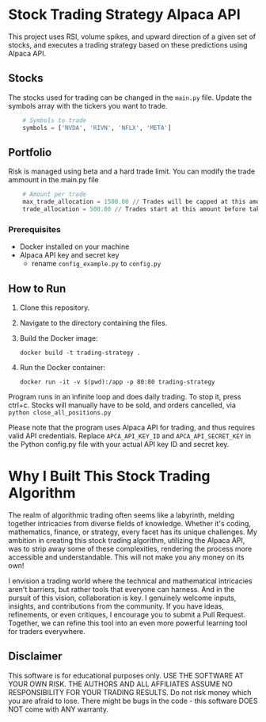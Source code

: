 # Stock Trading Strategy Alpaca API

This project uses RSI, volume spikes, and upward direction of a given set of stocks, and executes a trading strategy based on these predictions using Alpaca API.

## Stocks 

The stocks used for trading can be changed in the `main.py` file. Update the symbols array with the tickers you want to trade.
```python
    # Symbols to trade
    symbols = ['NVDA', 'RIVN', 'NFLX', 'META']
```

## Portfolio

Risk is managed using beta and a hard trade limit. You can modify the trade ammount in the main.py file
```python
    # Amount per trade
    max_trade_allocation = 1500.00 // Trades will be capped at this amount
    trade_allocation = 500.00 // Trades start at this amount before taking beta into account
```

### Prerequisites

- Docker installed on your machine
- Alpaca API key and secret key
    - rename `config_example.py` to `config.py`

## How to Run

1. Clone this repository.

2. Navigate to the directory containing the files.

3. Build the Docker image:
    ```
    docker build -t trading-strategy .
    ```
4. Run the Docker container:
    ```
    docker run -it -v $(pwd):/app -p 80:80 trading-strategy
    ```

Program runs in an infinite loop and does daily trading. To stop it, press ctrl+c. Stocks will manually have to be sold, and orders cancelled, via `python close_all_positions.py`

Please note that the program uses Alpaca API for trading, and thus requires valid API credentials. Replace `APCA_API_KEY_ID` and `APCA_API_SECRET_KEY` in the Python config.py file with your actual API key ID and secret key.

# Why I Built This Stock Trading Algorithm

The realm of algorithmic trading often seems like a labyrinth, melding together intricacies from diverse fields of knowledge. Whether it's coding, mathematics, finance, or strategy, every facet has its unique challenges. My ambition in creating this stock trading algorithm, utilizing the Alpaca API, was to strip away some of these complexities, rendering the process more accessible and understandable. This will not make you any money on its own!

I envision a trading world where the technical and mathematical intricacies aren't barriers, but rather tools that everyone can harness. And in the pursuit of this vision, collaboration is key. I genuinely welcome inputs, insights, and contributions from the community. If you have ideas, refinements, or even critiques, I encourage you to submit a Pull Request. Together, we can refine this tool into an even more powerful learning tool for traders everywhere.


## Disclaimer

This software is for educational purposes only. USE THE SOFTWARE AT YOUR OWN RISK. THE AUTHORS AND ALL AFFILIATES ASSUME NO RESPONSIBILITY FOR YOUR TRADING RESULTS. Do not risk money which you are afraid to lose. There might be bugs in the code - this software DOES NOT come with ANY warranty.


